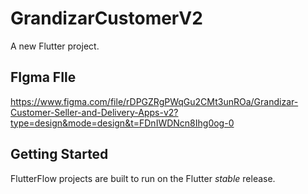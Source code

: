 # GrandizarCustomerV2

A new Flutter project.

## FIgma FIle
https://www.figma.com/file/rDPGZRgPWqGu2CMt3unROa/Grandizar-Customer-Seller-and-Delivery-Apps-v2?type=design&mode=design&t=FDnIWDNcn8Ihg0og-0

## Getting Started

FlutterFlow projects are built to run on the Flutter _stable_ release.
